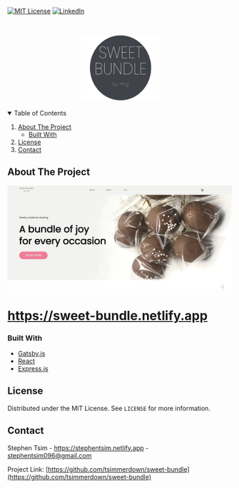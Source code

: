 [![MIT License][license-shield]][license-url]
[![LinkedIn][linkedin-shield]][linkedin-url]

<!-- PROJECT LOGO -->
<br />
<p align="center">
  <a href="https://github.com/othneildrew/Best-README-Template">
    <img src="./client/src/assets/images/Logo.png" alt="Logo" width="175" height="150">
  </a>

<!-- TABLE OF CONTENTS -->
<details open="open">
  <summary>Table of Contents</summary>
  <ol>
    <li>
      <a href="#about-the-project">About The Project</a>
      <ul>
        <li><a href="#built-with">Built With</a></li>
      </ul>
    </li>
    <li><a href="#license">License</a></li>
    <li><a href="#contact">Contact</a></li>
  </ol>
</details>

<!-- ABOUT THE PROJECT -->

## About The Project

[![Screen Shot][product-screenshot]](./client/src/assets/images/readmeImage.jpg)

<a><h1>https://sweet-bundle.netlify.app</h1></a>

### Built With

- [Gatsby.js](https://www.gatsbyjs.com/)
- [React](https://reactjs.org/)
- [Express.js](https://expressjs.com/)

<!-- LICENSE -->

## License

Distributed under the MIT License. See `LICENSE` for more information.

<!-- CONTACT -->

## Contact

Stephen Tsim - https://stephentsim.netlify.app - stephentsim096@gmail.com

Project Link: [https://github.com/tsimmerdown/sweet-bundle](https://github.com/tsimmerdown/sweet-bundle)

<!-- MARKDOWN LINKS & IMAGES -->
<!-- https://www.markdownguide.org/basic-syntax/#reference-style-links -->

[license-shield]: https://img.shields.io/github/license/othneildrew/Best-README-Template.svg?style=for-the-badge
[license-url]: https://github.com/othneildrew/Best-README-Template/blob/master/LICENSE.txt
[linkedin-shield]: https://img.shields.io/badge/-LinkedIn-black.svg?style=for-the-badge&logo=linkedin&colorB=555
[linkedin-url]: https://linkedin.com/in/stephen-tsim
[product-screenshot]: ./client/src/assets/images/readmeImage.jpg
